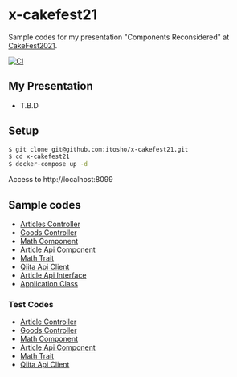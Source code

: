 # x-cakefest21
Sample codes for my presentation "Components Reconsidered" at [CakeFest2021](https://cakefest.org/).

[![CI](https://github.com/itosho/x-cakefest21/actions/workflows/ci.yml/badge.svg)](https://github.com/itosho/x-cakefest21/actions/workflows/ci.yml)

## My Presentation
- T.B.D

## Setup

```bash
$ git clone git@github.com:itosho/x-cakefest21.git
$ cd x-cakefest21
$ docker-compose up -d
```

Access to http://localhost:8099

## Sample codes
- [Articles Controller](https://github.com/itosho/x-cakefest21/blob/main/app/src/Controller/ArticlesController.php)
- [Goods Controller](https://github.com/itosho/x-cakefest21/blob/main/app/src/Controller/GoodsController.php)
- [Math Component](https://github.com/itosho/x-cakefest21/blob/main/app/src/Controller/Component/MathComponent.php)
- [Article Api Component](https://github.com/itosho/x-cakefest21/blob/main/app/src/Controller/Component/ArticleApiComponent.php)
- [Math Trait](https://github.com/itosho/x-cakefest21/blob/main/app/src/Controller/MathTrait.php)
- [Qiita Api Client](https://github.com/itosho/x-cakefest21/blob/main/app/src/Http/QiitaApiClient.php)
- [Article Api Interface](https://github.com/itosho/x-cakefest21/blob/main/app/src/Http/ArticleApiInterface.php)
- [Application Class](https://github.com/itosho/x-cakefest21/blob/main/app/src/Application.php)

### Test Codes
- [Article Controller](https://github.com/itosho/x-cakefest21/blob/main/app/tests/TestCase/Controller/ArticlesControllerTest.php)
- [Goods Controller](https://github.com/itosho/x-cakefest21/blob/main/app/tests/TestCase/Controller/GoodsControllerTest.php)
- [Math Component](https://github.com/itosho/x-cakefest21/blob/main/app/tests/TestCase/Controller/Component/MathComponentTest.php)
- [Article Api Component](https://github.com/itosho/x-cakefest21/blob/main/app/tests/TestCase/Controller/Component/ArticleApiComponentTest.php)
- [Math Trait](https://github.com/itosho/x-cakefest21/blob/main/app/tests/TestCase/Controller/MathTraitTest.php)
- [Qiita Api Client](https://github.com/itosho/x-cakefest21/blob/main/app/tests/TestCase/Http/QiitaApiClientTest.php)

